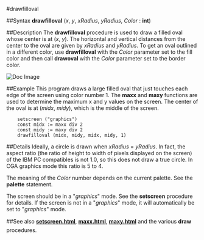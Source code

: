 
#drawfilloval

##Syntax
**drawfilloval** (_x_, _y_, _xRadius_, _yRadius_, _Color_ : **int**)


##Description
The **drawfilloval** procedure is used to draw a filled oval whose center is at (_x_, _y_). The horizontal and vertical distances from the center to the oval are given by _xRadius_ and _yRadius_. To get an oval outlined in a different color, use **drawfilloval** with the _Color_ parameter set to the fill color and then call **drawoval**  with the _Color_ parameter set to the border color.



![Doc Image](drawfilloval01.gif)


##Example
This program draws a large filled oval that just touches each edge of the screen using color number 1. The **maxx** and **maxy** functions are used to determine the maximum x and y values on the screen. The center of the oval is at (_midx_, _midy_), which is the middle of the screen.

        setscreen ("graphics")
        const midx := maxx div 2
        const midy := maxy div 2
        drawfilloval (midx, midy, midx, midy, 1)
##Details
Ideally, a circle is drawn when _xRadius_ = _yRadius_. In fact, the aspect ratio (the ratio of height to width of pixels displayed on the screen) of the IBM PC compatibles is not 1.0, so this does not draw a true circle. In CGA graphics mode this ratio is 5 to 4.

The meaning of the _Color_ number depends on the current palette. See the **palette** statement.

The screen should be in a "_graphics_" mode. See the **setscreen** procedure for details. If the screen is not in a "_graphics_" mode, it will automatically be set to "_graphics_" mode.


##See also
**[setscreen.html](setscreen)**, **[maxx.html](maxx)**, **[maxy.html](maxy)** and the various **draw&#133;** procedures.

